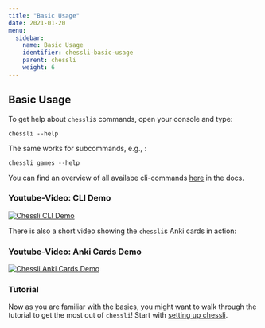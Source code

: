 ```yaml
---
title: "Basic Usage"
date: 2021-01-20
menu:
  sidebar:
    name: Basic Usage
    identifier: chessli-basic-usage
    parent: chessli
    weight: 6
---
```


## Basic Usage
To get help about `chessli`s commands, open your console and type:
```console
chessli --help
```
The same works for subcommands, e.g., :
```console
chessli games --help
```
You can find an overview of all availabe cli-commands [here](https://pwenker.com/chessli/cli/) in
the docs.

### Youtube-Video: CLI Demo

[![Chessli CLI Demo](https://img.youtube.com/vi/XbD71Kq7cx4/0.jpg)](https://www.youtube.com/embed/XbD71Kq7cx4)

There is also a short video showing the `chessli`s Anki cards in action:

### Youtube-Video: Anki Cards Demo
[![Chessli Anki Cards Demo](https://img.youtube.com/vi/aj-FqJhPyyA/0.jpg)](https://www.youtube.com/embed/aj-FqJhPyyA)


### Tutorial
Now as you are familiar with the basics, you might want to walk through the tutorial to get the most
out of `chessli`!
Start with [setting up chessli](tutorial/how_to_set_up_chessli.md).
